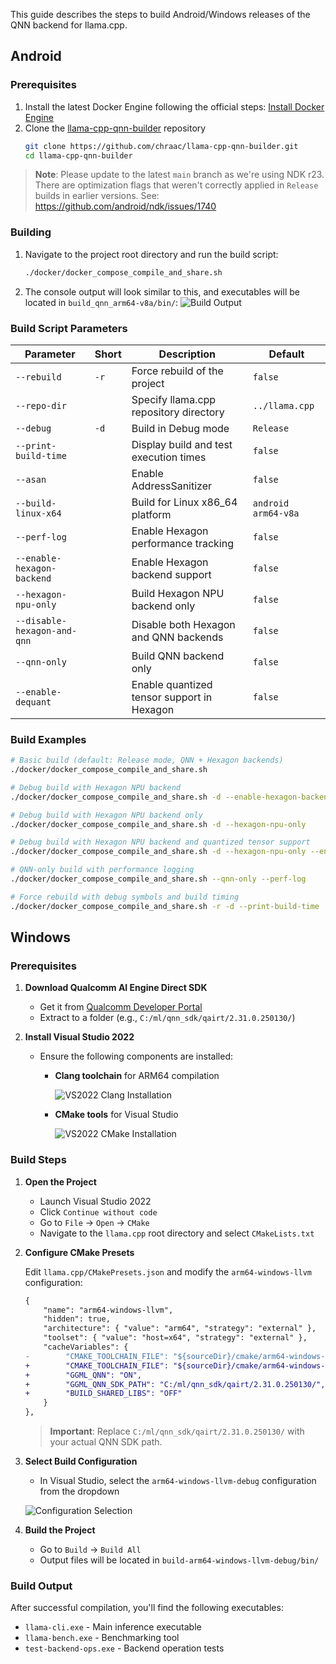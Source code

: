 This guide describes the steps to build Android/Windows releases of the QNN backend for llama.cpp.

## Android

### Prerequisites

1. Install the latest Docker Engine following the official steps: [Install Docker Engine](https://docs.docker.com/engine/install/)
2. Clone the [llama-cpp-qnn-builder](https://github.com/chraac/llama-cpp-qnn-builder) repository
   ```bash
   git clone https://github.com/chraac/llama-cpp-qnn-builder.git
   cd llama-cpp-qnn-builder
   ```

> **Note**: Please update to the latest `main` branch as we're using NDK r23. There are optimization flags that weren't correctly applied in `Release` builds in earlier versions. See: https://github.com/android/ndk/issues/1740

### Building

1. Navigate to the project root directory and run the build script:
   ```bash
   ./docker/docker_compose_compile_and_share.sh
   ```

2. The console output will look similar to this, and executables will be located in `build_qnn_arm64-v8a/bin/`:
   ![Build Output](https://github.com/user-attachments/assets/101a97be-efdf-455d-9d3c-a593311e144a)

### Build Script Parameters

| Parameter                   | Short | Description                                | Default             |
| --------------------------- | ----- | ------------------------------------------ | ------------------- |
| `--rebuild`                 | `-r`  | Force rebuild of the project               | `false`             |
| `--repo-dir`                |       | Specify llama.cpp repository directory     | `../llama.cpp`      |
| `--debug`                   | `-d`  | Build in Debug mode                        | `Release`           |
| `--print-build-time`        |       | Display build and test execution times     | `false`             |
| `--asan`                    |       | Enable AddressSanitizer                    | `false`             |
| `--build-linux-x64`         |       | Build for Linux x86_64 platform            | `android arm64-v8a` |
| `--perf-log`                |       | Enable Hexagon performance tracking        | `false`             |
| `--enable-hexagon-backend`  |       | Enable Hexagon backend support             | `false`             |
| `--hexagon-npu-only`        |       | Build Hexagon NPU backend only             | `false`             |
| `--disable-hexagon-and-qnn` |       | Disable both Hexagon and QNN backends      | `false`             |
| `--qnn-only`                |       | Build QNN backend only                     | `false`             |
| `--enable-dequant`          |       | Enable quantized tensor support in Hexagon | `false`             |

### Build Examples

```bash
# Basic build (default: Release mode, QNN + Hexagon backends)
./docker/docker_compose_compile_and_share.sh

# Debug build with Hexagon NPU backend
./docker/docker_compose_compile_and_share.sh -d --enable-hexagon-backend

# Debug build with Hexagon NPU backend only
./docker/docker_compose_compile_and_share.sh -d --hexagon-npu-only

# Debug build with Hexagon NPU backend and quantized tensor support
./docker/docker_compose_compile_and_share.sh -d --hexagon-npu-only --enable-dequant

# QNN-only build with performance logging
./docker/docker_compose_compile_and_share.sh --qnn-only --perf-log

# Force rebuild with debug symbols and build timing
./docker/docker_compose_compile_and_share.sh -r -d --print-build-time
```

## Windows

### Prerequisites

1. **Download Qualcomm AI Engine Direct SDK**
   - Get it from [Qualcomm Developer Portal](https://www.qualcomm.com/developer/software/qualcomm-ai-engine-direct-sdk)
   - Extract to a folder (e.g., `C:/ml/qnn_sdk/qairt/2.31.0.250130/`)

2. **Install Visual Studio 2022**
   - Ensure the following components are installed:
     - **Clang toolchain** for ARM64 compilation

        ![VS2022 Clang Installation](https://github.com/user-attachments/assets/30ee11f7-9069-4793-856d-c64bcd5d563b)

     - **CMake tools** for Visual Studio

        ![VS2022 CMake Installation](https://github.com/user-attachments/assets/9a36dde5-0e41-4421-9161-e9b09cd32eb1)

### Build Steps

1. **Open the Project**
   - Launch Visual Studio 2022
   - Click `Continue without code`
   - Go to `File` → `Open` → `CMake`
   - Navigate to the `llama.cpp` root directory and select `CMakeLists.txt`

2. **Configure CMake Presets**
   
   Edit `llama.cpp/CMakePresets.json` and modify the `arm64-windows-llvm` configuration:

   ```diff
   {
       "name": "arm64-windows-llvm", 
       "hidden": true,
       "architecture": { "value": "arm64", "strategy": "external" },
       "toolset": { "value": "host=x64", "strategy": "external" },
       "cacheVariables": {
   -        "CMAKE_TOOLCHAIN_FILE": "${sourceDir}/cmake/arm64-windows-llvm.cmake"
   +        "CMAKE_TOOLCHAIN_FILE": "${sourceDir}/cmake/arm64-windows-llvm.cmake",
   +        "GGML_QNN": "ON",
   +        "GGML_QNN_SDK_PATH": "C:/ml/qnn_sdk/qairt/2.31.0.250130/",
   +        "BUILD_SHARED_LIBS": "OFF"
       }
   },
   ```

   > **Important**: Replace `C:/ml/qnn_sdk/qairt/2.31.0.250130/` with your actual QNN SDK path.

3. **Select Build Configuration**
   - In Visual Studio, select the `arm64-windows-llvm-debug` configuration from the dropdown
   
   ![Configuration Selection](https://github.com/user-attachments/assets/be4afbc8-78be-457d-9498-53fb7ec43578)

4. **Build the Project**
   - Go to `Build` → `Build All`
   - Output files will be located in `build-arm64-windows-llvm-debug/bin/`

### Build Output

After successful compilation, you'll find the following executables:
- `llama-cli.exe` - Main inference executable
- `llama-bench.exe` - Benchmarking tool
- `test-backend-ops.exe` - Backend operation tests
